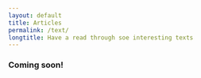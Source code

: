```yaml
---
layout: default
title: Articles
permalink: /text/
longtitle: Have a read through soe interesting texts
---
```

### Coming soon!